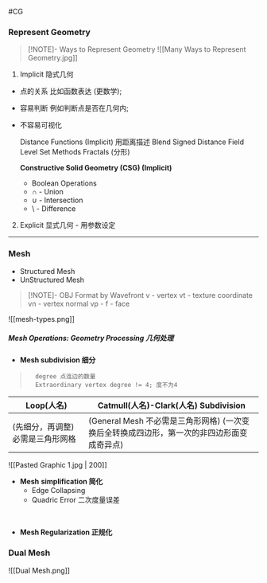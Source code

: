 #CG 

### Represent Geometry

> [!NOTE]- Ways to Represent Geometry
> ![[Many Ways to Represent Geometry.jpg]]

1. Implicit 隐式几何

-   点的关系 比如函数表达 (更数学);
-   容易判断 例如判断点是否在几何内;
-   不容易可视化

	Distance Functions (Implicit) 用距离描述
	Blend
	Signed Distance Field
	Level Set Methods
	Fractals (分形)

	**Constructive Solid Geometry (CSG) (Implicit)**
	-   Boolean Operations
	-   ∩ - Union
	-   ∪ - Intersection
	-   \ - Difference

2.  Explicit 显式几何 - 用参数设定

---

### Mesh
-   Structured Mesh
-   UnStructured Mesh

> [!NOTE]- OBJ Format by Wavefront
v - vertex
vt - texture coordinate
vn - vertex normal
vp -
f - face

![[mesh-types.png]]

##### **Mesh** **Operations: Geometry Processing 几何处理**

-   **Mesh subdivision 细分**
			
> 		degree 点连边的数量
> 		Extraordinary vertex degree != 4; 度不为4

Loop(人名)|Catmull(人名)-Clark(人名) Subdivision
---|---
(先细分，再调整) 必需是三角形网格|(General Mesh 不必需是三角形网格) (一次变换后全转换成四边形，第一次的非四边形面变成奇异点)

![[Pasted Graphic 1.jpg | 200]]
<br>

-   **Mesh** **simplification 简化**
    -   Edge Collapsing
    -   Quadric Error 二次度量误差

<br>

-   **Mesh Regularization 正规化**

### Dual Mesh
![[Dual Mesh.png]]